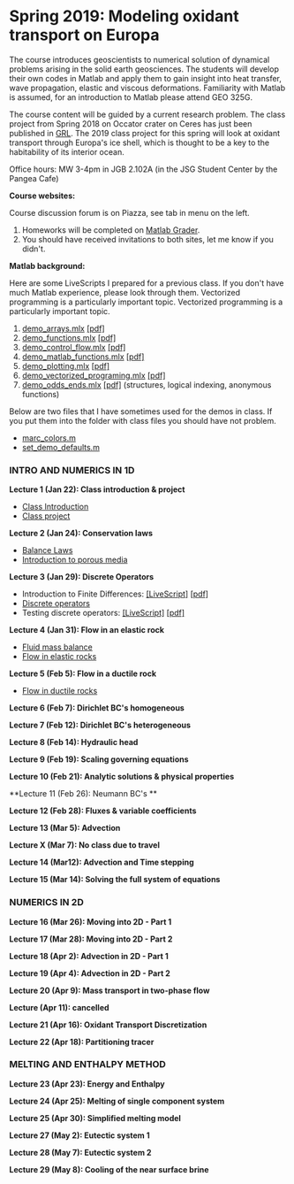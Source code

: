 # Spring 2019: Modeling oxidant transport on Europa

The course introduces geoscientists to numerical solution of dynamical problems arising in the solid earth geosciences. The students will develop their own codes in Matlab and apply them to gain insight into heat transfer, wave propagation, elastic and viscous deformations. Familiarity with Matlab is assumed, for an introduction to Matlab please attend GEO 325G.

The course content will be guided by a current research problem. The class project from Spring 2018 on Occator crater on Ceres has just been published in [GRL](https://agupubs.onlinelibrary.wiley.com/doi/abs/10.1029/2018GL080327). The 2019 class project for this spring will look at oxidant transport through Europa's ice shell, which is thought to be a key to the habitability of its interior ocean.

Office hours: MW 3-4pm in JGB 2.102A (in the JSG Student Center by the Pangea Cafe)

**Course websites:**

Course discussion forum is on Piazza, see tab in menu on the left.
1. Homeworks will be completed on [Matlab Grader](https://grader.mathworks.com/courses/7298-geo325m-geo398m-introduction-to-numerical-modeling-for-geoscientists).
2. You should have received invitations to both sites, let me know if you didn't.

**Matlab background:**

Here are some LiveScripts I prepared for a previous class. If you don't have much Matlab experience, please look through them. Vectorized programming is a particularly important topic.
Vectorized programming is a particularly important topic.
1. [demo_arrays.mlx](matlab/demo_arrays.mlx) [[pdf]](matlab/demo_arrays.pdf)
2. [demo_functions.mlx](matlab/demo_functions.mlx) [[pdf]](matlab/demo_functions.pdf)
3. [demo_control_flow.mlx](matlab/demo_control_flow.mlx) [[pdf]](matlab/demo_control_flow.pdf)
4. [demo_matlab_functions.mlx](matlab/demo_matlab_functions.mlx) [[pdf]](matlab/demo_matlab_functions.pdf)
5. [demo_plotting.mlx](matlab/demo_plotting.mlx) [[pdf]](matlab/demo_plotting.pdf)
6. [demo_vectorized_programing.mlx](matlab/demo_vectorized_programing.mlx) [[pdf]](matlab/demo_vectorized_programing.pdf)
7. [demo_odds_ends.mlx](matlab/demo_odds_ends.mlx) [[pdf]](matlab/demo_odds_ends.pdf) (structures, logical indexing, anonymous functions)

Below are two files that I have sometimes used for the demos in class. If you put them into the folder with class files you should have not problem.
* [marc_colors.m](matlab/marc_colors.m)
* [set_demo_defaults.m](matlab/set_demo_defaults.m)

### INTRO AND NUMERICS IN 1D

**Lecture 1 (Jan 22): Class introduction & project**
* [Class Introduction](modules/CourseIntro2019.pdf)
* [Class project](modules/ClassProject2019.pdf)

**Lecture 2 (Jan 24): Conservation laws**
* [Balance Laws](modules/BalanceLaws.pdf)
* [Introduction to porous media](modules/PorousMediaIntro.pdf)

**Lecture 3 (Jan 29): Discrete Operators**
* Introduction to Finite Differences: [[LiveScript]](matlab/demo_intro_numerics.mlx) [[pdf]](matlab/demo_intro_numerics.pdf)
* [Discrete operators](/modules/DiscreteOps1D.pdf)
* Testing discrete operators: [[LiveScript]](matlab/demo_testing_ops.mlx) [[pdf]](matlab/demo_testing_ops.pdf)

**Lecture 4 (Jan 31): Flow in an elastic rock**
* [Fluid mass balance](modules/MassBalance.pdf)
* [Flow in elastic rocks](modules/ElasticRock.pdf)

**Lecture 5 (Feb 5): Flow in a ductile rock**
* [Flow in ductile rocks](modules/DuctileRock.pdf)

**Lecture 6 (Feb 7): Dirichlet BC's homogeneous**

**Lecture 7 (Feb 12): Dirichlet BC's heterogeneous**

**Lecture 8 (Feb 14): Hydraulic head**

**Lecture 9 (Feb 19): Scaling governing equations**

**Lecture 10 (Feb 21): Analytic solutions & physical properties**

**Lecture 11 (Feb 26): Neumann BC\'s **

**Lecture 12 (Feb 28): Fluxes & variable coefficients**

**Lecture 13 (Mar 5): Advection**

**Lecture X (Mar 7): No class due to travel**

**Lecture 14 (Mar12): Advection and Time stepping**

**Lecture 15 (Mar 14): Solving the full system of equations**

### NUMERICS IN 2D

**Lecture 16 (Mar 26): Moving into 2D - Part 1**

**Lecture 17 (Mar 28): Moving into 2D - Part 2**

**Lecture 18 (Apr 2): Advection in 2D - Part 1**

**Lecture 19 (Apr 4): Advection in 2D - Part 2**

**Lecture 20 (Apr 9): Mass transport in two-phase flow**

**Lecture (Apr 11): cancelled**

**Lecture 21 (Apr 16): Oxidant Transport Discretization**

**Lecture 22 (Apr 18): Partitioning tracer**

### MELTING AND ENTHALPY METHOD

**Lecture 23 (Apr 23): Energy and Enthalpy**

**Lecture 24 (Apr 25): Melting of single component system**

**Lecture 25 (Apr 30): Simplified melting model**

**Lecture 27 (May 2): Eutectic system 1**

**Lecture 28 (May 7): Eutectic system 2**

**Lecture 29 (May 8): Cooling of the near surface brine**
